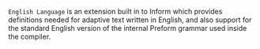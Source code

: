 `English Language` is an extension built in to Inform which provides definitions
needed for adaptive text written in English, and also support for the standard
English version of the internal Preform grammar used inside the compiler.
